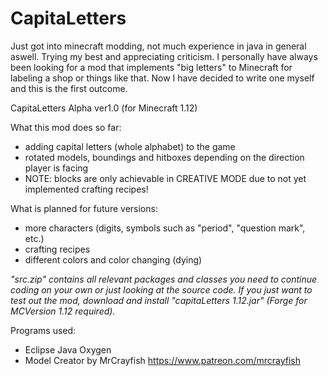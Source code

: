 # CapitaLetters
Just got into minecraft modding, not much experience in java in general aswell. Trying my best and appreciating criticism.
I personally have always been looking for a mod that implements "big letters" to Minecraft for labeling a shop or things like that.
Now I have decided to write one myself and this is the first outcome.

CapitaLetters Alpha ver1.0 (for Minecraft 1.12)

What this mod does so far:

- adding capital letters (whole alphabet) to the game
- rotated models, boundings and hitboxes depending on the direction player is facing
- NOTE: blocks are only achievable in CREATIVE MODE due to not yet implemented crafting recipes!

What is planned for future versions:

- more characters (digits, symbols such as "period", "question mark", etc.)
- crafting recipes
- different colors and color changing (dying)

*"src.zip" contains all relevant packages and classes you need to continue coding on your own or just looking at the source code. If you just want to test out the mod, download and install "capitaLetters 1.12.jar" (Forge for MCVersion 1.12 required).*


Programs used:

- Eclipse Java Oxygen
- Model Creator by MrCrayfish https://www.patreon.com/mrcrayfish
